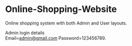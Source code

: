 # Online-Shopping-Website

Online shopping system with both Admin and User layouts.

Admin login details  
Email=admin@gmail.com 
Password=123456789.
